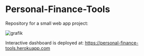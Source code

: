 # Personal-Finance-Tools

Repository for a small web app project:

![grafik](https://user-images.githubusercontent.com/52510339/168897048-c1468e85-ee9c-42ed-b0bc-4a9f20f7c241.png)

Interactive dashboard is deployed at: https://personal-finance-tools.herokuapp.com
